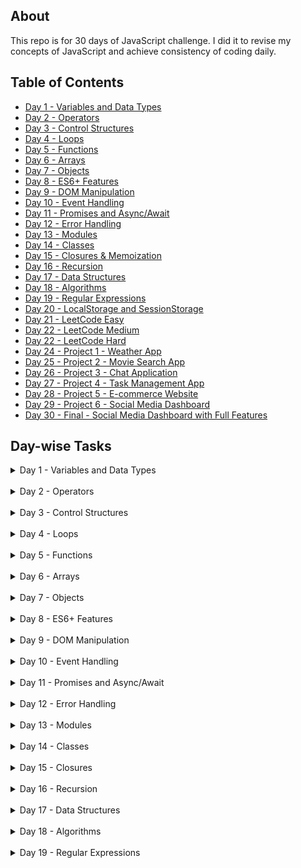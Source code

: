## About

This repo is for 30 days of JavaScript challenge. I did it to revise my concepts of JavaScript and achieve consistency of coding daily.

## Table of Contents

- [Day 1 - Variables and Data Types](#Day1)
- [Day 2 - Operators](#Day2)
- [Day 3 - Control Structures](#Day3)
- [Day 4 - Loops](#Day4)
- [Day 5 - Functions](#Day5)
- [Day 6 - Arrays](#Day6)
- [Day 7 - Objects](#Day7)
- [Day 8 - ES6+ Features](#Day8)
- [Day 9 - DOM Manipulation](#Day9)
- [Day 10 - Event Handling](#Day10)
- [Day 11 - Promises and Async/Await](#Day11)
- [Day 12 - Error Handling](#Day12)
- [Day 13 - Modules](#Day13)
- [Day 14 - Classes](#Day14)
- [Day 15 - Closures & Memoization](#Day15)
- [Day 16 - Recursion](#Day16)
- [Day 17 - Data Structures](#Day17)
- [Day 18 - Algorithms](#Day18)
- [Day 19 - Regular Expressions](#Day19)
- [Day 20 - LocalStorage and SessionStorage](#Day20)
- [Day 21 - LeetCode Easy](#Day21)
- [Day 22 - LeetCode Medium](#Day22)
- [Day 22 - LeetCode Hard](#Day23)
- [Day 24 - Project 1 - Weather App](#Day24)
- [Day 25 - Project 2 - Movie Search App](#Day25)
- [Day 26 - Project 3 - Chat Application](#Day26)
- [Day 27 - Project 4 - Task Management App](#Day27)
- [Day 28 - Project 5 - E-commerce Website](#Day28)
- [Day 29 - Project 6 - Social Media Dashboard](#Day29)
- [Day 30 - Final - Social Media Dashboard with Full Features](#Day30)

## Day-wise Tasks

<!-- DAY 1 -->
<details id="Day1">
  <summary>Day 1 - Variables and Data Types</summary>
  <div class="redactor-styles" id="learnyst-content">
   <h3 id="day-1-variables-and-data-types">Day 1: Variables and Data Types</h3> 
   <h4 id="tasks-activities-">Tasks/Activities:</h4> 
   <p><strong>Activity 1: Variable Declaration</strong></p> 
   <ul> 
    <li><strong>Task 1:</strong> Declare a variable using <code>var</code>, assign it a number, and log the value to the console.</li> 
    <li><strong>Task 2:</strong> Declare a variable using <code>let</code>, assign it a string, and log the value to the console.</li> 
   </ul> 
   <p><strong>Activity 2: Constant Declaration</strong></p> 
   <ul> 
    <li><strong>Task 3:</strong> Declare a variable using <code>const</code>, assign it a boolean value, and log the value to the console.</li> 
   </ul> 
   <p><strong>Activity 3: Data Types</strong></p> 
   <ul> 
    <li><strong>Task 4:</strong> Create variables of different data types (number, string, boolean, object, array) and log each variable's type using the <code>typeof</code> operator.</li> 
   </ul> 
   <p><strong>Activity 4: Reassigning Variables</strong></p> 
   <ul> 
    <li><strong>Task 5:</strong> Declare a variable using <code>let</code>, assign it an initial value, reassign a new value, and log both values to the console.</li> 
   </ul> 
   <p><strong>Activity 5: Understanding <code>const</code></strong></p> 
   <ul> 
    <li><strong>Task 6:</strong> Try reassigning a variable declared with <code>const</code> and observe the error.</li> 
   </ul> 
   <h4 id="feature-request-">Feature Request:</h4> 
   <ol> 
    <li><strong>Variable Types Console Log</strong>: Write a script that declares variables of different data types and logs both the value and type of each variable to the console.</li> 
    <li><strong>Reassignment Demo</strong>: Create a script that demonstrates the difference in behavior between <code>let</code> and <code>const</code> when it comes to reassignment.</li> 
   </ol> 
   <h4 id="achievement-">Achievement:</h4> 
   <p>By the end of these activities, you will:</p> 
   <ul> 
    <li>Know how to declare variables using <code>var</code>, <code>let</code>, and <code>const</code>.</li> 
    <li>Understand the different data types in JavaScript.</li> 
    <li>Be able to use the <code>typeof</code> operator to identify the data type of a variable.</li> 
    <li>Understand the concept of variable reassignment and the immutability of <code>const</code> variables.</li> 
   </ul>
  </div>
</details>

<br>

<!-- DAY 2 -->
<details id="Day2">
<summary> Day 2 - Operators</summary>
<div class="redactor-styles" id="learnyst-content">
   <h3 id="day-2-operators">Day 2: Operators</h3> 
   <h4 id="tasks-activities-">Tasks/Activities:</h4> 
   <p><strong>Activity 1: Arithmetic Operations</strong></p> 
   <ul> 
    <li><strong>Task 1:</strong> Write a program to add two numbers and log the result to the console.</li> 
    <li><strong>Task 2:</strong> Write a program to subtract two numbers and log the result to the console.</li> 
    <li><strong>Task 3:</strong> Write a program to multiply two numbers and log the result to the console.</li> 
    <li><strong>Task 4:</strong> Write a program to divide two numbers and log the result to the console.</li> 
    <li><strong>Task 5:</strong> Write a program to find the remainder when one number is divided by another and log the result to the console.</li> 
   </ul> 
   <p><strong>Activity 2: Assignment Operators</strong></p> 
   <ul> 
    <li><strong>Task 6:</strong> Use the <code>+=</code> operator to add a number to a variable and log the result to the console.</li> 
    <li><strong>Task 7:</strong> Use the <code>-=</code> operator to subtract a number from a variable and log the result to the console.</li> 
   </ul> 
   <p><strong>Activity 3: Comparison Operators</strong></p> 
   <ul> 
    <li><strong>Task 8:</strong> Write a program to compare two numbers using <code>&gt;</code> and <code>&lt;</code> and log the result to the console.</li> 
    <li><strong>Task 9:</strong> Write a program to compare two numbers using <code>&gt;=</code> and <code>&lt;=</code> and log the result to the console.</li> 
    <li><strong>Task 10:</strong> Write a program to compare two numbers using <code>==</code> and <code>===</code> and log the result to the console.</li> 
   </ul> 
   <p><strong>Activity 4: Logical Operators</strong></p> 
   <ul> 
    <li><strong>Task 11:</strong> Write a program that uses the <code>&amp;&amp;</code> operator to combine two conditions and log the result to the console.</li> 
    <li><strong>Task 12:</strong> Write a program that uses the <code>||</code> operator to combine two conditions and log the result to the console.</li> 
    <li><strong>Task 13:</strong> Write a program that uses the <code>!</code> operator to negate a condition and log the result to the console.</li> 
   </ul> 
   <p><strong>Activity 5: Ternary Operator</strong></p> 
   <ul> 
    <li><strong>Task 14:</strong> Write a program that uses the ternary operator to check if a number is positive or negative and log the result to the console.</li> 
   </ul> 
   <h4 id="feature-request-">Feature Request:</h4> 
   <ol> 
    <li><strong>Arithmetic Operations Script</strong>: Write a script that performs basic arithmetic operations (addition, subtraction, multiplication, division, remainder) on two numbers and logs the results.</li> 
    <li><strong>Comparison and Logical Operators Script</strong>: Create a script that compares two numbers using different comparison operators and combines conditions using logical operators, logging the results.</li> 
    <li><strong>Ternary Operator Script</strong>: Write a script that uses the ternary operator to determine if a number is positive or negative and logs the result.</li> 
   </ol> 
   <h4 id="achievement-">Achievement:</h4> 
   <p>By the end of these activities, students will:</p> 
   <ul> 
    <li>Understand and use arithmetic operators to perform basic calculations.</li> 
    <li>Use assignment operators to modify variable values.</li> 
    <li>Compare values using comparison operators.</li> 
    <li>Combine conditions using logical operators.</li> 
    <li>Use the ternary operator for concise conditional expressions.</li> 
   </ul>
  </div>
  </details>

<br>

<!-- DAY 3 -->
<details id="Day3">
<summary> Day 3 - Control Structures</summary>
<div class="redactor-styles" id="learnyst-content">
   <h3 id="day-3-control-structures">Day 3: Control Structures</h3> 
   <h4 id="tasks-activities-">Tasks/Activities:</h4> 
   <p><strong>Activity 1: If-Else Statements</strong></p> 
   <ul> 
    <li><strong>Task 1:</strong> Write a program to check if a number is positive, negative, or zero, and log the result to the console.</li> 
    <li><strong>Task 2:</strong> Write a program to check if a person is eligible to vote (age &gt;= 18) and log the result to the console.</li> 
   </ul> 
   <p><strong>Activity 2: Nested If-Else Statements</strong></p> 
   <ul> 
    <li><strong>Task 3:</strong> Write a program to find the largest of three numbers using nested if-else statements.</li> 
   </ul> 
   <p><strong>Activity 3: Switch Case</strong></p> 
   <ul> 
    <li><strong>Task 4:</strong> Write a program that uses a switch case to determine the day of the week based on a number (1-7) and log the day name to the console.</li> 
    <li><strong>Task 5:</strong> Write a program that uses a switch case to assign a grade ('A', 'B', 'C', 'D', 'F') based on a score and log the grade to the console.</li> 
   </ul> 
   <p><strong>Activity 4: Conditional (Ternary) Operator</strong></p> 
   <ul> 
    <li><strong>Task 6:</strong> Write a program that uses the ternary operator to check if a number is even or odd and log the result to the console.</li> 
   </ul> 
   <p><strong>Activity 5: Combining Conditions</strong></p> 
   <ul> 
    <li><strong>Task 7:</strong> Write a program to check if a year is a leap year using multiple conditions (divisible by 4, but not 100 unless also divisible by 400) and log the result to the console.</li> 
   </ul> 
   <h4 id="feature-request-">Feature Request:</h4> 
   <ol> 
    <li><strong>Number Check Script</strong>: Write a script that checks if a number is positive, negative, or zero using if-else statements and logs the result.</li> 
    <li><strong>Voting Eligibility Script</strong>: Create a script to check if a person is eligible to vote based on their age and log the result.</li> 
    <li><strong>Day of the Week Script</strong>: Write a script that uses a switch case to determine the day of the week based on a number (1-7) and logs the day name.</li> 
    <li><strong>Grade Assignment Script</strong>: Create a script that uses a switch case to assign a grade based on a score and logs the grade.</li> 
    <li><strong>Leap Year Check Script</strong>: Write a script that checks if a year is a leap year using multiple conditions and logs the result.</li> 
   </ol> 
   <h4 id="achievement-">Achievement:</h4> 
   <p>By the end of these activities, students will:</p> 
   <ul> 
    <li>Implement and understand basic if-else control flow.</li> 
    <li>Use nested if-else statements to handle multiple conditions.</li> 
    <li>Utilize switch cases for control flow based on specific values.</li> 
    <li>Apply the ternary operator for concise condition checking.</li> 
    <li>Combine multiple conditions to solve more complex problems.</li> 
   </ul>
   <p></p>
  </div>
  </details>

<br>

  <!-- day 4 -->
<details id="Day4">
<summary> Day 4 - Loops</summary>

<div>
   <h3 id="day-4-loops">Day 4: Loops</h3> 
   <h4 id="tasks-activities-">Tasks/Activities:</h4> 
   <p><strong>Activity 1: For Loop</strong></p> 
   <ul> 
    <li><strong>Task 1:</strong> Write a program to print numbers from 1 to 10 using a for loop.</li> 
    <li><strong>Task 2:</strong> Write a program to print the multiplication table of 5 using a for loop.</li> 
   </ul> 
   <p><strong>Activity 2: While Loop</strong></p> 
   <ul> 
    <li><strong>Task 3:</strong> Write a program to calculate the sum of numbers from 1 to 10 using a while loop.</li> 
    <li><strong>Task 4:</strong> Write a program to print numbers from 10 to 1 using a while loop.</li> 
   </ul> 
   <p><strong>Activity 3: Do...While Loop</strong></p> 
   <ul> 
    <li><strong>Task 5:</strong> Write a program to print numbers from 1 to 5 using a do...while loop.</li> 
    <li><strong>Task 6:</strong> Write a program to calculate the factorial of a number using a do...while loop.</li> 
   </ul> 
   <p><strong>Activity 4: Nested Loops</strong></p> 
   <ul> 
    <li><strong>Task 7:</strong> Write a program to print a pattern using nested for loops:<code> </code></li> 
   </ul>
   <p>(ignore color)</p>
   <figure>
    <img src="./rsrc/Screenshot_2024-07-10_at_3.20.39 PM.png" id="826" data-image="826">
   </figure> 
   <p><strong>Activity 5: Loop Control Statements</strong></p> 
   <ul> 
    <li><strong>Task 8:</strong> Write a program to print numbers from 1 to 10, but skip the number 5 using the <code>continue</code> statement.</li> 
    <li><strong>Task 9:</strong> Write a program to print numbers from 1 to 10, but stop the loop when the number is 7 using the <code>break</code> statement.</li> 
   </ul> 
   <h4 id="feature-request-">Feature Request:</h4> 
   <ol> 
    <li><strong>Number Printing Script</strong>: Write a script that prints numbers from 1 to 10 using a for loop and a while loop.</li> 
    <li><strong>Multiplication Table Script</strong>: Create a script that prints the multiplication table of 5 using a for loop.</li> 
    <li><strong>Pattern Printing Script</strong>: Write a script that prints a pattern of stars using nested loops.</li> 
    <li><strong>Sum Calculation Script</strong>: Write a script that calculates the sum of numbers from 1 to 10 using a while loop.</li> 
    <li><strong>Factorial Calculation Script</strong>: Create a script that calculates the factorial of a number using a do...while loop.</li> 
   </ol> 
   <h4 id="achievement-">Achievement:</h4> 
   <p>By the end of these activities, students will:</p> 
   <ul> 
    <li>Understand and use for loops to iterate over a sequence of numbers.</li> 
    <li>Utilize while loops for iteration based on a condition.</li> 
    <li>Apply do...while loops to ensure the loop body is executed at least once.</li> 
    <li>Implement nested loops to solve more complex problems.</li> 
    <li>Use loop control statements (<code>break</code> and <code>continue</code>) to control the flow of loops.</li> 
   </ul>
  </div>
  </details>

<br>

<!-- day 5 -->
<details id="Day5">
  <summary>Day 5 - Functions</summary>
  <div>
   <h3 id="day-5-functions">Day 5: Functions</h3> 
   <h4 id="tasks-activities-">Tasks/Activities:</h4> 
   <p><strong>Activity 1: Function Declaration</strong></p> 
   <ul> 
    <li><strong>Task 1:</strong> Write a function to check if a number is even or odd and log the result to the console.</li> 
    <li><strong>Task 2:</strong> Write a function to calculate the square of a number and return the result.</li> 
   </ul> 
   <p><strong>Activity 2: Function Expression</strong></p> 
   <ul> 
    <li><strong>Task 3:</strong> Write a function expression to find the maximum of two numbers and log the result to the console.</li> 
    <li><strong>Task 4:</strong> Write a function expression to concatenate two strings and return the result.</li> 
   </ul> 
   <p><strong>Activity 3: Arrow Functions</strong></p> 
   <ul> 
    <li><strong>Task 5:</strong> Write an arrow function to calculate the sum of two numbers and return the result.</li> 
    <li><strong>Task 6:</strong> Write an arrow function to check if a string contains a specific character and return a boolean value.</li> 
   </ul> 
   <p><strong>Activity 4: Function Parameters and Default Values</strong></p> 
   <ul> 
    <li><strong>Task 7:</strong> Write a function that takes two parameters and returns their product. Provide a default value for the second parameter.</li> 
    <li><strong>Task 8:</strong> Write a function that takes a person's name and age and returns a greeting message. Provide a default value for the age.</li> 
   </ul> 
   <p><strong>Activity 5: Higher-Order Functions</strong></p> 
   <ul> 
    <li><strong>Task 9:</strong> Write a higher-order function that takes a function and a number, and calls the function that many times.</li> 
    <li><strong>Task 10:</strong> Write a higher-order function that takes two functions and a value, applies the first function to the value, and then applies the second function to the result.</li> 
   </ul> 
   <h4 id="feature-request-">Feature Request:</h4> 
   <ol> 
    <li><strong>Even or Odd Function Script</strong>: Write a script that includes a function to check if a number is even or odd and logs the result.</li> 
    <li><strong>Square Calculation Function Script</strong>: Create a script that includes a function to calculate the square of a number and returns the result.</li> 
    <li><strong>Concatenation Function Script</strong>: Write a script that includes a function expression to concatenate two strings and returns the result.</li> 
    <li><strong>Sum Calculation Arrow Function Script</strong>: Create a script that includes an arrow function to calculate the sum of two numbers and returns the result.</li> 
    <li><strong>Higher-Order Function Script</strong>: Write a script that includes a higher-order function to apply a given function multiple times.</li> 
   </ol> 
   <h4 id="achievement-">Achievement:</h4> 
   <p>By the end of these activities, students will:</p> 
   <ul> 
    <li>Understand and define functions using function declarations, expressions, and arrow functions.</li> 
    <li>Use function parameters and default values effectively.</li> 
    <li>Create and utilize higher-order functions.</li> 
    <li>Apply functions to solve common problems and perform calculations.</li> 
    <li>Enhance code reusability and organization using functions.</li> 
   </ul>
  </div>
</details>

<br>

<details id="Day6">
<summary>Day 6 - Arrays</summary>
<div>
   <h3 id="day-6-arrays">Day 6: Arrays</h3> 
   <h4 id="tasks-activities-">Tasks/Activities:</h4> 
   <p><strong>Activity 1: Array Creation and Access</strong></p> 
   <ul> 
    <li><strong>Task 1:</strong> Create an array of numbers from 1 to 5 and log the array to the console.</li> 
    <li><strong>Task 2:</strong> Access the first and last elements of the array and log them to the console.</li> 
   </ul> 
   <p><strong>Activity 2: Array Methods (Basic)</strong></p> 
   <ul> 
    <li><strong>Task 3:</strong> Use the <code>push</code> method to add a new number to the end of the array and log the updated array.</li> 
    <li><strong>Task 4:</strong> Use the <code>pop</code> method to remove the last element from the array and log the updated array.</li> 
    <li><strong>Task 5:</strong> Use the <code>shift</code> method to remove the first element from the array and log the updated array.</li> 
    <li><strong>Task 6:</strong> Use the <code>unshift</code> method to add a new number to the beginning of the array and log the updated array.</li> 
   </ul> 
   <p><strong>Activity 3: Array Methods (Intermediate)</strong></p> 
   <ul> 
    <li><strong>Task 7:</strong> Use the <code>map</code> method to create a new array where each number is doubled and log the new array.</li> 
    <li><strong>Task 8:</strong> Use the <code>filter</code> method to create a new array with only even numbers and log the new array.</li> 
    <li><strong>Task 9:</strong> Use the <code>reduce</code> method to calculate the sum of all numbers in the array and log the result.</li> 
   </ul> 
   <p><strong>Activity 4: Array Iteration</strong></p> 
   <ul> 
    <li><strong>Task 10:</strong> Use a <code>for</code> loop to iterate over the array and log each element to the console.</li> 
    <li><strong>Task 11:</strong> Use the <code>forEach</code> method to iterate over the array and log each element to the console.</li> 
   </ul> 
   <p><strong>Activity 5: Multi-dimensional Arrays</strong></p> 
   <ul> 
    <li><strong>Task 12:</strong> Create a two-dimensional array (matrix) and log the entire array to the console.</li> 
    <li><strong>Task 13:</strong> Access and log a specific element from the two-dimensional array.</li> 
   </ul> 
   <h4 id="feature-request-">Feature Request:</h4> 
   <ol> 
    <li><strong>Array Manipulation Script</strong>: Write a script that demonstrates the creation of an array, adding and removing elements using <code>push</code>, <code>pop</code>, <code>shift</code>, and <code>unshift</code> methods.</li> 
    <li><strong>Array Transformation Script</strong>: Create a script that uses <code>map</code>, <code>filter</code>, and <code>reduce</code> methods to transform and aggregate array data.</li> 
    <li><strong>Array Iteration Script</strong>: Write a script that iterates over an array using both <code>for</code> loop and <code>forEach</code> method and logs each element.</li> 
    <li><strong>Two-dimensional Array Script</strong>: Create a script that demonstrates the creation and manipulation of a two-dimensional array.</li> 
   </ol> 
   <h4 id="achievement-">Achievement:</h4> 
   <p>By the end of these activities, students will:</p> 
   <ul> 
    <li>Create and manipulate arrays using various methods.</li> 
    <li>Transform and aggregate array data using <code>map</code>, <code>filter</code>, and <code>reduce</code>.</li> 
    <li>Iterate over arrays using loops and iteration methods.</li> 
    <li>Understand and work with multi-dimensional arrays.</li> 
   </ul>
  </div>
  </details>

<br>
  <!-- day 7 -->
  <details id="Day7">
    <summary>Day 7 - Objects</summary>
    <div>
   <h3 id="day-7-objects">Day 7: Objects</h3> 
   <h4 id="tasks-activities-">Tasks/Activities:</h4> 
   <p><strong>Activity 1: Object Creation and Access</strong></p> 
   <ul> 
    <li><strong>Task 1:</strong> Create an object representing a book with properties like title, author, and year, and log the object to the console.</li> 
    <li><strong>Task 2:</strong> Access and log the title and author properties of the book object.</li> 
   </ul> 
   <p><strong>Activity 2: Object Methods</strong></p> 
   <ul> 
    <li><strong>Task 3:</strong> Add a method to the book object that returns a string with the book's title and author, and log the result of calling this method.</li> 
    <li><strong>Task 4:</strong> Add a method to the book object that takes a parameter (year) and updates the book's year property, then log the updated object.</li> 
   </ul> 
   <p><strong>Activity 3: Nested Objects</strong></p> 
   <ul> 
    <li><strong>Task 5:</strong> Create a nested object representing a library with properties like name and books (an array of book objects), and log the library object to the console.</li> 
    <li><strong>Task 6:</strong> Access and log the name of the library and the titles of all the books in the library.</li> 
   </ul> 
   <p><strong>Activity 4: The <code>this</code> Keyword</strong></p> 
   <ul> 
    <li><strong>Task 7:</strong> Add a method to the book object that uses the <code>this</code> keyword to return a string with the book's title and year, and log the result of calling this method.</li> 
   </ul> 
   <p><strong>Activity 5: Object Iteration</strong></p> 
   <ul> 
    <li><strong>Task 8:</strong> Use a <code>for...in</code> loop to iterate over the properties of the book object and log each property and its value.</li> 
    <li><strong>Task 9:</strong> Use <code>Object.keys</code> and <code>Object.values</code> methods to log all the keys and values of the book object.</li> 
   </ul> 
   <h4 id="feature-request-">Feature Request:</h4> 
   <ol> 
    <li><strong>Book Object Script</strong>: Write a script that creates a book object, adds methods to it, and logs its properties and method results.</li> 
    <li><strong>Library Object Script</strong>: Create a script that defines a library object containing an array of book objects and logs the library's details.</li> 
    <li><strong>Object Iteration Script</strong>: Write a script that demonstrates iterating over an object's properties using <code>for...in</code> loop and <code>Object.keys</code>/<code>Object.values</code>.</li> 
   </ol> 
   <h4 id="achievement-">Achievement:</h4> 
   <p>By the end of these activities, students will:</p> 
   <ul> 
    <li>Create and manipulate objects with properties and methods.</li> 
    <li>Understand and use the <code>this</code> keyword in object methods.</li> 
    <li>Work with nested objects and arrays of objects.</li> 
    <li>Iterate over an object's properties using loops and built-in methods.</li> 
   </ul>
  </div>
  </details>

  <br>
<!-- Day 8 -->
  <details id="Day8">
  <summary> Day 8 - ES6+ Features</summary>
  <div>
   <h3 id="day-8-es6-features">Day 8: ES6+ Features</h3> 
   <h4 id="tasks-activities-">Tasks/Activities:</h4> 
   <p><strong>Activity 1: Template Literals</strong></p> 
   <ul> 
    <li><strong>Task 1:</strong> Use template literals to create a string that includes variables for a person's name and age, and log the string to the console.</li> 
    <li><strong>Task 2:</strong> Create a multi-line string using template literals and log it to the console.</li> 
   </ul> 
   <p><strong>Activity 2: Destructuring</strong></p> 
   <ul> 
    <li><strong>Task 3:</strong> Use array destructuring to extract the first and second elements from an array of numbers and log them to the console.</li> 
    <li><strong>Task 4:</strong> Use object destructuring to extract the title and author from a book object and log them to the console.</li> 
   </ul> 
   <p><strong>Activity 3: Spread and Rest Operators</strong></p> 
   <ul> 
    <li><strong>Task 5:</strong> Use the spread operator to create a new array that includes all elements of an existing array plus additional elements, and log the new array to the console.</li> 
    <li><strong>Task 6:</strong> Use the rest operator in a function to accept an arbitrary number of arguments, sum them, and return the result.</li> 
   </ul> 
   <p><strong>Activity 4: Default Parameters</strong></p> 
   <ul> 
    <li><strong>Task 7:</strong> Write a function that takes two parameters and returns their product, with the second parameter having a default value of 1. Log the result of calling this function with and without the second parameter.</li> 
   </ul> 
   <p><strong>Activity 5: Enhanced Object Literals</strong></p> 
   <ul> 
    <li><strong>Task 8:</strong> Use enhanced object literals to create an object with methods and properties, and log the object to the console.</li> 
    <li><strong>Task 9:</strong> Create an object with computed property names based on variables and log the object to the console.</li> 
   </ul> 
   <h4 id="feature-request-">Feature Request:</h4> 
   <ol> 
    <li><strong>Template Literals Script</strong>: Write a script that demonstrates the use of template literals to create and log strings with embedded variables and multi-line strings.</li> 
    <li><strong>Destructuring Script</strong>: Create a script that uses array and object destructuring to extract values and log them.</li> 
    <li><strong>Spread and Rest Operators Script</strong>: Write a script that demonstrates the use of the spread operator to combine arrays and the rest operator to handle multiple function arguments.</li> 
    <li><strong>Default Parameters Script</strong>: Create a script that defines a function with default parameters and logs the results of calling it with different arguments.</li> 
    <li><strong>Enhanced Object Literals Script</strong>: Write a script that uses enhanced object literals to create and log an object with methods and computed property names.</li> 
   </ol> 
   <h4 id="achievement-">Achievement:</h4> 
   <p>By the end of these activities, students will:</p> 
   <ul> 
    <li>Understand and use template literals for string interpolation and multi-line strings.</li> 
    <li>Apply destructuring to extract values from arrays and objects.</li> 
    <li>Utilize spread and rest operators for array manipulation and function arguments.</li> 
    <li>Define functions with default parameters.</li> 
    <li>Create objects using enhanced object literals, including methods and computed property names.</li> 
   </ul>
  </div>
  </details>

<!-- day 9 -->
<br>
<details id="Day9">
<summary>Day 9 - DOM Manipulation</summary>
<div>
   <h3>Day 9: DOM Manipulation</h3> 
   <h4>Tasks/Activities:</h4> 
   <p><strong>Activity 1: Selecting and Manipulating Elements</strong></p> 
   <ul> 
    <li><strong>Task 1:</strong> Select an HTML element by its ID and change its text content.</li> 
    <li><strong>Task 2:</strong> Select an HTML element by its class and change its background color.</li> 
   </ul> 
   <p><strong>Activity 2: Creating and Appending Elements</strong></p> 
   <ul> 
    <li><strong>Task 3:</strong> Create a new <code>div</code> element with some text content and append it to the body.</li> 
    <li><strong>Task 4:</strong> Create a new <code>li</code> element and add it to an existing <code>ul</code> list.</li> 
   </ul> 
   <p><strong>Activity 3: Removing Elements</strong></p> 
   <ul> 
    <li><strong>Task 5:</strong> Select an HTML element and remove it from the DOM.</li> 
    <li><strong>Task 6:</strong> Remove the last child of a specific HTML element.</li> 
   </ul> 
   <p><strong>Activity 4: Modifying Attributes and Classes</strong></p> 
   <ul> 
    <li><strong>Task 7:</strong> Select an HTML element and change one of its attributes (e.g., <code>src</code> of an <code>img</code> tag).</li> 
    <li><strong>Task 8:</strong> Add and remove a CSS class to/from an HTML element.</li> 
   </ul> 
   <p><strong>Activity 5: Event Handling</strong></p> 
   <ul> 
    <li><strong>Task 9:</strong> Add a click event listener to a button that changes the text content of a paragraph.</li> 
    <li><strong>Task 10:</strong> Add a mouseover event listener to an element that changes its border color.</li> 
   </ul> 
   <h4 id="feature-request-">Feature Request:</h4> 
   <ol> 
    <li><strong>Text Content Manipulation Script</strong>: Write a script that selects an HTML element by its ID and changes its text content.</li> 
    <li><strong>Element Creation Script</strong>: Create a script that demonstrates creating a new <code>div</code> element and appending it to the body.</li> 
    <li><strong>Element Removal Script</strong>: Write a script that selects an HTML element and removes it from the DOM.</li> 
    <li><strong>Attribute Modification Script</strong>: Create a script that changes the attributes of an HTML element.</li> 
    <li><strong>Event Handling Script</strong>: Write a script that adds event listeners to HTML elements to change their content or style based on user interactions.</li> 
   </ol> 
   <h4 id="achievement-">Achievement:</h4> 
   <p>By the end of these activities, students will:</p> 
   <ul> 
    <li>Select and manipulate DOM elements using JavaScript.</li> 
    <li>Create and append new elements to the DOM.</li> 
    <li>Remove elements from the DOM.</li> 
    <li>Modify attributes and classes of HTML elements.</li> 
    <li>Add and handle events to make web pages interactive.</li> 
   </ul>
  </div>
</details>

<br>

<!-- Day 10 -->
<details id="Day10">
<summary>Day 10 - Event Handling</summary>
<div>
   <h3 id="day-10-event-handling">Day 10: Event Handling</h3> 
   <h4 id="tasks-activities-">Tasks/Activities:</h4> 
   <p><strong>Activity 1: Basic Event Handling</strong></p> 
   <ul> 
    <li><strong>Task 1:</strong> Add a click event listener to a button that changes the text content of a paragraph.</li> 
    <li><strong>Task 2:</strong> Add a double-click event listener to an image that toggles its visibility.</li> 
   </ul> 
   <p><strong>Activity 2: Mouse Events</strong></p> 
   <ul> 
    <li><strong>Task 3:</strong> Add a mouseover event listener to an element that changes its background color.</li> 
    <li><strong>Task 4:</strong> Add a mouseout event listener to an element that resets its background color.</li> 
   </ul> 
   <p><strong>Activity 3: Keyboard Events</strong></p> 
   <ul> 
    <li><strong>Task 5:</strong> Add a keydown event listener to an input field that logs the key pressed to the console.</li> 
    <li><strong>Task 6:</strong> Add a keyup event listener to an input field that displays the current value in a paragraph.</li> 
   </ul> 
   <p><strong>Activity 4: Form Events</strong></p> 
   <ul> 
    <li><strong>Task 7:</strong> Add a submit event listener to a form that prevents the default submission and logs the form data to the console.</li> 
    <li><strong>Task 8:</strong> Add a change event listener to a select dropdown that displays the selected value in a paragraph.</li> 
   </ul> 
   <p><strong>Activity 5: Event Delegation</strong></p> 
   <ul> 
    <li><strong>Task 9:</strong> Add a click event listener to a list that logs the text content of the clicked list item using event delegation.</li> 
    <li><strong>Task 10:</strong> Add an event listener to a parent element that listens for events from dynamically added child elements.</li> 
   </ul> 
   <h4 id="feature-request-">Feature Request:</h4> 
   <ol> 
    <li><strong>Click Event Script</strong>: Write a script that adds a click event listener to a button to change the text content of a paragraph.</li> 
    <li><strong>Mouse Events Script</strong>: Create a script that handles mouseover and mouseout events to change the background color of an element.</li> 
    <li><strong>Keyboard Events Script</strong>: Write a script that logs key presses and displays input field values using keydown and keyup event listeners.</li> 
    <li><strong>Form Events Script</strong>: Create a script that handles form submission and change events on a select dropdown.</li> 
    <li><strong>Event Delegation Script</strong>: Write a script that demonstrates event delegation by handling events on dynamically added child elements.</li> 
   </ol> 
   <h4 id="achievement-">Achievement:</h4> 
   <p>By the end of these activities, students will:</p> 
   <ul> 
    <li>Add and handle basic events like click, double-click, mouseover, mouseout, keydown, and keyup.</li> 
    <li>Understand and handle form events.</li> 
    <li>Implement event delegation to manage events on dynamically added elements.</li> 
    <li>Make web pages interactive by responding to various user actions.</li> 
   </ul>
  </div>
</details>

<br>

<!-- day 11 -->
<details id="Day11">
<summary>Day 11 - Promises and Async/Await</summary>
<div>
   <h3 id="day-11-promises-and-async-await">Day 11: Promises and Async/Await</h3> 
   <h4 id="tasks-activities-">Tasks/Activities:</h4> 
   <p><strong>Activity 1: Understanding Promises</strong></p> 
   <ul> 
    <li><strong>Task 1:</strong> Create a promise that resolves with a message after a 2-second timeout and log the message to the console.</li> 
    <li><strong>Task 2:</strong> Create a promise that rejects with an error message after a 2-second timeout and handle the error using <code>.catch()</code>.</li> 
   </ul> 
   <p><strong>Activity 2: Chaining Promises</strong></p> 
   <ul> 
    <li><strong>Task 3:</strong> Create a sequence of promises that simulate fetching data from a server. Chain the promises to log messages in a specific order.</li> 
   </ul> 
   <p><strong>Activity 3: Using Async/Await</strong></p> 
   <ul> 
    <li><strong>Task 4:</strong> Write an async function that waits for a promise to resolve and then logs the resolved value.</li> 
    <li><strong>Task 5:</strong> Write an async function that handles a rejected promise using try-catch and logs the error message.</li> 
   </ul> 
   <p><strong>Activity 4: Fetching Data from an API</strong></p> 
   <ul> 
    <li><strong>Task 6:</strong> Use the <code>fetch</code> API to get data from a public API and log the response data to the console using promises.</li> 
    <li><strong>Task 7:</strong> Use the <code>fetch</code> API to get data from a public API and log the response data to the console using async/await.</li> 
   </ul> 
   <p><strong>Activity 5: Concurrent Promises</strong></p> 
   <ul> 
    <li><strong>Task 8:</strong> Use <code>Promise.all</code> to wait for multiple promises to resolve and then log all their values.</li> 
    <li><strong>Task 9:</strong> Use <code>Promise.race</code> to log the value of the first promise that resolves among multiple promises.</li> 
   </ul> 
   <h4 id="feature-request-">Feature Request:</h4> 
   <ol> 
    <li><strong>Promise Creation Script</strong>: Write a script that demonstrates creating and handling promises, including both resolved and rejected states.</li> 
    <li><strong>Promise Chaining Script</strong>: Create a script that chains multiple promises and logs messages in a specific sequence.</li> 
    <li><strong>Async/Await Script</strong>: Write a script that uses async/await to handle promises and includes error handling with try-catch.</li> 
    <li><strong>API Fetch Script</strong>: Create a script that fetches data from a public API using both promises and async/await, and logs the response data.</li> 
    <li><strong>Concurrent Promises Script</strong>: Write a script that uses <code>Promise.all</code> and <code>Promise.race</code> to handle multiple promises concurrently and logs the results.</li> 
   </ol> 
   <h4 id="achievement-">Achievement:</h4> 
   <p>By the end of these activities, students will:</p> 
   <ul> 
    <li>Understand and create promises, including handling resolved and rejected states.</li> 
    <li>Chain multiple promises to perform sequential asynchronous operations.</li> 
    <li>Use async/await to handle asynchronous code more readably.</li> 
    <li>Fetch data from public APIs using both promises and async/await.</li> 
    <li>Manage multiple concurrent promises using <code>Promise.all</code> and <code>Promise.race</code>.</li> 
   </ul>
  </div>
  </details>

<br>
<!-- day 12 -->
<details id="Day12">
<summary>Day 12 - Error Handling</summary>
<div class="redactor-styles" id="learnyst-content">
   <h3 id="day-12-error-handling">Day 12: Error Handling</h3> 
   <h4 id="tasks-activities-">Tasks/Activities:</h4> 
   <p><strong>Activity 1: Basic Error Handling with Try-Catch</strong></p> 
   <ul> 
    <li><strong>Task 1:</strong> Write a function that intentionally throws an error and use a try-catch block to handle the error and log an appropriate message to the console.</li> 
    <li><strong>Task 2:</strong> Create a function that divides two numbers and throws an error if the denominator is zero. Use a try-catch block to handle this error.</li> 
   </ul> 
   <p><strong>Activity 2: Finally Block</strong></p> 
   <ul> 
    <li><strong>Task 3:</strong> Write a script that includes a try-catch block and a finally block. Log messages in the try, catch, and finally blocks to observe the execution flow.</li> 
   </ul> 
   <p><strong>Activity 3: Custom Error Objects</strong></p> 
   <ul> 
    <li><strong>Task 4:</strong> Create a custom error class that extends the built-in Error class. Throw an instance of this custom error in a function and handle it using a try-catch block.</li> 
    <li><strong>Task 5:</strong> Write a function that validates user input (e.g., checking if a string is not empty) and throws a custom error if the validation fails. Handle the custom error using a try-catch block.</li> 
   </ul> 
   <p><strong>Activity 4: Error Handling in Promises</strong></p> 
   <ul> 
    <li><strong>Task 6:</strong> Create a promise that randomly resolves or rejects. Use <code>.catch()</code> to handle the rejection and log an appropriate message to the console.</li> 
    <li><strong>Task 7:</strong> Use try-catch within an async function to handle errors from a promise that randomly resolves or rejects, and log the error message.</li> 
   </ul> 
   <p><strong>Activity 5: Graceful Error Handling in Fetch</strong></p> 
   <ul> 
    <li><strong>Task 8:</strong> Use the <code>fetch</code> API to request data from an invalid URL and handle the error using <code>.catch()</code>. Log an appropriate error message to the console.</li> 
    <li><strong>Task 9:</strong> Use the <code>fetch</code> API to request data from an invalid URL within an async function and handle the error using try-catch. Log an appropriate error message.</li> 
   </ul> 
   <h4 id="feature-request-">Feature Request:</h4> 
   <ol> 
    <li><strong>Basic Error Handling Script</strong>: Write a script that demonstrates basic error handling using try-catch and finally blocks.</li> 
    <li><strong>Custom Error Script</strong>: Create a script that defines and throws custom errors, handling them with try-catch blocks.</li> 
    <li><strong>Promise Error Handling Script</strong>: Write a script that handles errors in promises using <code>.catch()</code> and try-catch within async functions.</li> 
    <li><strong>Fetch Error Handling Script</strong>: Create a script that handles errors when using the <code>fetch</code> API to request data from invalid URLs.</li> 
   </ol> 
   <h4 id="achievement-">Achievement:</h4> 
   <p>By the end of these activities, students will:</p> 
   <ul> 
    <li>Understand and implement basic error handling using try-catch blocks.</li> 
    <li>Use finally blocks to execute code regardless of the try-catch outcome.</li> 
    <li>Create and use custom error classes.</li> 
    <li>Handle errors in promises using <code>.catch()</code> and within async functions using try-catch.</li> 
    <li>Implement graceful error handling when making network requests with the <code>fetch</code> API.</li> 
   </ul>
  </div>
</details>

<br>
<details id="Day13">
<summary>Day 13 - Modules</summary>
<div class="redactor-styles" id="learnyst-content">
   <h3 id="day-13-modules">Day 13: Modules</h3> 
   <h4 id="tasks-activities-">Tasks/Activities:</h4> 
   <p><strong>Activity 1: Creating and Exporting Modules</strong></p> 
   <ul> 
    <li><strong>Task 1:</strong> Create a module that exports a function to add two numbers. Import and use this module in another script.</li> 
    <li><strong>Task 2:</strong> Create a module that exports an object representing a person with properties and methods. Import and use this module in another script.</li> 
   </ul> 
   <p><strong>Activity 2: Named and Default Exports</strong></p> 
   <ul> 
    <li><strong>Task 3:</strong> Create a module that exports multiple functions using named exports. Import and use these functions in another script.</li> 
    <li><strong>Task 4:</strong> Create a module that exports a single function using default export. Import and use this function in another script.</li> 
   </ul> 
   <p><strong>Activity 3: Importing Entire Modules</strong></p> 
   <ul> 
    <li><strong>Task 5:</strong> Create a module that exports multiple constants and functions. Import the entire module as an object in another script and use its properties.</li> 
   </ul> 
   <p><strong>Activity 4: Using Third-Party Modules</strong></p> 
   <ul> 
    <li><strong>Task 6:</strong> Install a third-party module (e.g., <code>lodash</code>) using npm. Import and use a function from this module in a script.</li> 
    <li><strong>Task 7:</strong> Install a third-party module (e.g., <code>axios</code>) using npm. Import and use this module to make a network request in a script.</li> 
   </ul> 
   <p><strong>Activity 5: Module Bundling (Optional)</strong></p> 
   <ul> 
    <li><strong>Task 8:</strong> Use a module bundler like Webpack or Parcel to bundle multiple JavaScript files into a single file. Write a script to demonstrate the bundling process.</li> 
   </ul> 
   <h4 id="feature-request-">Feature Request:</h4> 
   <ol> 
    <li><strong>Basic Module Script</strong>: Write a script that creates a module exporting a function and imports it in another script.</li> 
    <li><strong>Named and Default Exports Script</strong>: Create a script demonstrating both named and default exports and their usage.</li> 
    <li><strong>Third-Party Module Script</strong>: Write a script that installs, imports, and uses functions from third-party modules like <code>lodash</code> and <code>axios</code>.</li> 
    <li><strong>Module Bundling Script</strong>: Create a script demonstrating how to bundle JavaScript files using a module bundler (optional).</li> 
   </ol> 
   <h4 id="achievement-">Achievement:</h4> 
   <p>By the end of these activities, students will:</p> 
   <ul> 
    <li>Create and export functions, objects, and constants using modules.</li> 
    <li>Import modules using named and default imports.</li> 
    <li>Use third-party modules installed via npm.</li> 
    <li>Understand the basics of module bundling (optional).</li> 
   </ul>
  </div>
</details>

<br>

<!-- day 14 -->
<details id="Day14">
<summary>Day 14 - Classes</summary>
<div class="redactor-styles" id="learnyst-content">
   <h3 id="day-14-classes">Day 14: Classes</h3> 
   <h4 id="tasks-activities-">Tasks/Activities:</h4> 
   <p><strong>Activity 1: Class Definition</strong></p> 
   <ul> 
    <li><strong>Task 1:</strong> Define a class <code>Person</code> with properties <code>name</code> and <code>age</code>, and a method to return a greeting message. Create an instance of the class and log the greeting message.</li> 
    <li><strong>Task 2:</strong> Add a method to the <code>Person</code> class that updates the age property and logs the updated age.</li> 
   </ul> 
   <p><strong>Activity 2: Class Inheritance</strong></p> 
   <ul> 
    <li><strong>Task 3:</strong> Define a class <code>Student</code> that extends the <code>Person</code> class. Add a property <code>studentId</code> and a method to return the student ID. Create an instance of the <code>Student</code> class and log the student ID.</li> 
    <li><strong>Task 4:</strong> Override the greeting method in the <code>Student</code> class to include the student ID in the message. Log the overridden greeting message.</li> 
   </ul> 
   <p><strong>Activity 3: Static Methods and Properties</strong></p> 
   <ul> 
    <li><strong>Task 5:</strong> Add a static method to the <code>Person</code> class that returns a generic greeting message. Call this static method without creating an instance of the class and log the message.</li> 
    <li><strong>Task 6:</strong> Add a static property to the <code>Student</code> class to keep track of the number of students created. Increment this property in the constructor and log the total number of students.</li> 
   </ul> 
   <p><strong>Activity 4: Getters and Setters</strong></p> 
   <ul> 
    <li><strong>Task 7:</strong> Add a getter method to the <code>Person</code> class to return the full name (assume a <code>firstName</code> and <code>lastName</code> property). Create an instance and log the full name using the getter.</li> 
    <li><strong>Task 8:</strong> Add a setter method to the <code>Person</code> class to update the name properties (<code>firstName</code> and <code>lastName</code>). Update the name using the setter and log the updated full name.</li> 
   </ul> 
   <p><strong>Activity 5: Private Fields (Optional)</strong></p> 
   <ul> 
    <li><strong>Task 9:</strong> Define a class <code>Account</code> with private fields for <code>balance</code> and a method to deposit and withdraw money. Ensure that the balance can only be updated through these methods.</li> 
    <li><strong>Task 10:</strong> Create an instance of the <code>Account</code> class and test the deposit and withdraw methods, logging the balance after each operation.</li> 
   </ul> 
   <h4 id="feature-request-">Feature Request:</h4> 
   <ol> 
    <li><strong>Basic Class Script</strong>: Write a script that defines a <code>Person</code> class with properties and methods, creates instances, and logs messages.</li> 
    <li><strong>Class Inheritance Script</strong>: Create a script that defines a <code>Student</code> class extending <code>Person</code>, overrides methods, and logs the results.</li> 
    <li><strong>Static Methods and Properties Script</strong>: Write a script that demonstrates static methods and properties in classes.</li> 
    <li><strong>Getters and Setters Script</strong>: Create a script that uses getters and setters in a class.</li> 
    <li><strong>Private Fields Script</strong>: Write a script that defines a class with private fields and methods to manipulate these fields (optional).</li> 
   </ol> 
   <h4 id="achievement-">Achievement:</h4> 
   <p>By the end of these activities, students will:</p> 
   <ul> 
    <li>Define and use classes with properties and methods.</li> 
    <li>Implement inheritance to extend classes.</li> 
    <li>Utilize static methods and properties.</li> 
    <li>Apply getters and setters for encapsulation.</li> 
    <li>Understand and use private fields in classes (optional).</li> 
   </ul>
  </div>
  </details>

<br>
<!-- day 15 -->
<details id="Day15">
<summary>Day 15 - Closures</summary>
<div class="redactor-styles" id="learnyst-content">
   <h3 id="day-15-closures">Day 15: Closures</h3> 
   <h4 id="tasks-activities-">Tasks/Activities:</h4> 
   <p><strong>Activity 1: Understanding Closures</strong></p> 
   <ul> 
    <li><strong>Task 1:</strong> Write a function that returns another function, where the inner function accesses a variable from the outer function's scope. Call the inner function and log the result.</li> 
    <li><strong>Task 2:</strong> Create a closure that maintains a private counter. Implement functions to increment and get the current value of the counter.</li> 
   </ul> 
   <p><strong>Activity 2: Practical Closures</strong></p> 
   <ul> 
    <li><strong>Task 3:</strong> Write a function that generates unique IDs. Use a closure to keep track of the last generated ID and increment it with each call.</li> 
    <li><strong>Task 4:</strong> Create a closure that captures a user's name and returns a function that greets the user by name.</li> 
   </ul> 
   <p><strong>Activity 3: Closures in Loops</strong></p> 
   <ul> 
    <li><strong>Task 5:</strong> Write a loop that creates an array of functions. Each function should log its index when called. Use a closure to ensure each function logs the correct index.</li> 
   </ul> 
   <p><strong>Activity 4: Module Pattern</strong></p> 
   <ul> 
    <li><strong>Task 6:</strong> Use closures to create a simple module for managing a collection of items. Implement methods to add, remove, and list items.</li> 
   </ul> 
   <p><strong>Activity 5: Memoization</strong></p> 
   <ul> 
    <li><strong>Task 7:</strong> Write a function that memoizes the results of another function. Use a closure to store the results of previous computations.</li> 
    <li><strong>Task 8:</strong> Create a memoized version of a function that calculates the factorial of a number.</li> 
   </ul> 
   <h4 id="feature-request-">Feature Request:</h4> 
   <ol> 
    <li><strong>Basic Closure Script</strong>: Write a script that demonstrates a basic closure with a function returning another function that accesses the outer function's variable.</li> 
    <li><strong>Counter Closure Script</strong>: Create a script that uses a closure to maintain a private counter with increment and get functions.</li> 
    <li><strong>Unique ID Generator Script</strong>: Write a script that generates unique IDs using a closure to keep track of the last generated ID.</li> 
    <li><strong>Loop Closure Script</strong>: Create a script that demonstrates closures in loops to ensure functions log the correct index.</li> 
    <li><strong>Memoization Script</strong>: Write a script that memoizes the results of a function and demonstrates it with a factorial calculation.</li> 
   </ol> 
   <h4 id="achievement-">Achievement:</h4> 
   <p>By the end of these activities, students will:</p> 
   <ul> 
    <li>Understand and create closures in JavaScript.</li> 
    <li>Use closures to maintain private state and create encapsulated modules.</li> 
    <li>Apply closures in practical scenarios like generating unique IDs and memoization.</li> 
    <li>Use closures in loops to capture and use variables correctly.</li> 
   </ul>
  </div>
  </details>

<br>

<!-- day 16 -->
<details id="Day16">
<summary>Day 16 - Recursion</summary>
<div class="redactor-styles" id="learnyst-content">
   <h3 id="day-17-recursion">Day 16: Recursion</h3> 
   <h4 id="tasks-activities-">Tasks/Activities:</h4> 
   <p><strong>Activity 1: Basic Recursion</strong></p> 
   <ul> 
    <li><strong>Task 1:</strong> Write a recursive function to calculate the factorial of a number. Log the result for a few test cases.</li> 
    <li><strong>Task 2:</strong> Write a recursive function to calculate the nth Fibonacci number. Log the result for a few test cases.</li> 
   </ul> 
   <p><strong>Activity 2: Recursion with Arrays</strong></p> 
   <ul> 
    <li><strong>Task 3:</strong> Write a recursive function to find the sum of all elements in an array. Log the result for a few test cases.</li> 
    <li><strong>Task 4:</strong> Write a recursive function to find the maximum element in an array. Log the result for a few test cases.</li> 
   </ul> 
   <p><strong>Activity 3: String Manipulation with Recursion</strong></p> 
   <ul> 
    <li><strong>Task 5:</strong> Write a recursive function to reverse a string. Log the result for a few test cases.</li> 
    <li><strong>Task 6:</strong> Write a recursive function to check if a string is a palindrome. Log the result for a few test cases.</li> 
   </ul> 
   <p><strong>Activity 4: Recursive Search</strong></p> 
   <ul> 
    <li><strong>Task 7:</strong> Write a recursive function to perform a binary search on a sorted array. Log the index of the target element for a few test cases.</li> 
    <li><strong>Task 8:</strong> Write a recursive function to count the occurrences of a target element in an array. Log the result for a few test cases.</li> 
   </ul> 
   <p><strong>Activity 5: Tree Traversal (Optional)</strong></p> 
   <ul> 
    <li><strong>Task 9:</strong> Write a recursive function to perform an in-order traversal of a binary tree. Log the nodes as they are visited.</li> 
    <li><strong>Task 10:</strong> Write a recursive function to calculate the depth of a binary tree. Log the result for a few test cases.</li> 
   </ul> 
   <h4 id="feature-request-">Feature Request:</h4> 
   <ol> 
    <li><strong>Factorial and Fibonacci Script</strong>: Write a script that includes recursive functions to calculate the factorial and Fibonacci numbers.</li> 
    <li><strong>Array Recursion Script</strong>: Create a script that includes recursive functions to find the sum and maximum element of an array.</li> 
    <li><strong>String Recursion Script</strong>: Write a script that includes recursive functions to reverse a string and check if a string is a palindrome.</li> 
    <li><strong>Recursive Search Script</strong>: Create a script that includes recursive functions for binary search and counting occurrences in an array.</li> 
    <li><strong>Tree Traversal Script</strong>: Write a script that includes recursive functions for in-order traversal and depth calculation of a binary tree (optional).</li> 
   </ol> 
   <h4 id="achievement-">Achievement:</h4> 
   <p>By the end of these activities, students will:</p> 
   <ul> 
    <li>Understand and implement basic recursion.</li> 
    <li>Apply recursion to solve problems with arrays and strings.</li> 
    <li>Use recursion for searching and counting elements in arrays.</li> 
    <li>Perform tree traversal and calculate tree depth using recursion (optional).</li> 
   </ul>
  </div>
  </details>

<br>
<!-- day 17 -->
<details id="Day17">
<summary>Day 17 - Data Structures</summary>
<div class="redactor-styles" id="learnyst-content">
   <h3 id="day-17-data-structures">Day 17: Data Structures</h3> 
   <h4 id="tasks-activities-">Tasks/Activities:</h4> 
   <p><strong>Activity 1: Linked List</strong></p> 
   <ul> 
    <li><strong>Task 1:</strong> Implement a <code>Node</code> class to represent an element in a linked list with properties <code>value</code> and <code>next</code>.</li> 
    <li><strong>Task 2:</strong> Implement a <code>LinkedList</code> class with methods to add a node to the end, remove a node from the end, and display all nodes.</li> 
   </ul> 
   <p><strong>Activity 2: Stack</strong></p> 
   <ul> 
    <li><strong>Task 3:</strong> Implement a <code>Stack</code> class with methods <code>push</code> (add element), <code>pop</code> (remove element), and <code>peek</code> (view the top element).</li> 
    <li><strong>Task 4:</strong> Use the <code>Stack</code> class to reverse a string by pushing all characters onto the stack and then popping them off.</li> 
   </ul> 
   <p><strong>Activity 3: Queue</strong></p> 
   <ul> 
    <li><strong>Task 5:</strong> Implement a <code>Queue</code> class with methods <code>enqueue</code> (add element), <code>dequeue</code> (remove element), and <code>front</code> (view the first element).</li> 
    <li><strong>Task 6:</strong> Use the <code>Queue</code> class to simulate a simple printer queue where print jobs are added to the queue and processed in order.</li> 
   </ul> 
   <p><strong>Activity 4: Binary Tree</strong></p> 
   <ul> 
    <li><strong>Task 7:</strong> Implement a <code>TreeNode</code> class to represent a node in a binary tree with properties <code>value</code>, <code>left</code>, and <code>right</code>.</li> 
    <li><strong>Task 8:</strong> Implement a <code>BinaryTree</code> class with methods for inserting values and performing in-order traversal to display nodes.</li> 
   </ul> 
   <p><strong>Activity 5: Graph (Optional)</strong></p> 
   <ul> 
    <li><strong>Task 9:</strong> Implement a <code>Graph</code> class with methods to add vertices, add edges, and perform a breadth-first search (BFS).</li> 
    <li><strong>Task 10:</strong> Use the <code>Graph</code> class to represent a simple network and perform BFS to find the shortest path between two nodes.</li> 
   </ul> 
   <h4 id="feature-request-">Feature Request:</h4> 
   <ol> 
    <li><strong>Linked List Script</strong>: Write a script that implements a linked list with methods to add, remove, and display nodes.</li> 
    <li><strong>Stack Script</strong>: Create a script that implements a stack and uses it to reverse a string.</li> 
    <li><strong>Queue Script</strong>: Write a script that implements a queue and simulates a printer queue.</li> 
    <li><strong>Binary Tree Script</strong>: Create a script that implements a binary tree with insertion and in-order traversal methods.</li> 
    <li><strong>Graph Script</strong>: Write a script that implements a graph and performs breadth-first search (optional).</li> 
   </ol> 
   <h4 id="achievement-">Achievement:</h4> 
   <p>By the end of these activities, students will:</p> 
   <ul> 
    <li>Implement and use linked lists for dynamic data storage.</li> 
    <li>Use stacks for LIFO (Last-In-First-Out) operations and reverse data.</li> 
    <li>Use queues for FIFO (First-In-First-Out) operations and simulate real-world scenarios.</li> 
    <li>Implement binary trees for hierarchical data storage and traversal.</li> 
    <li>Understand and use graphs for network representations and pathfinding (optional).</li> 
   </ul>
  </div>
  </details>

<br>
<!-- day 18 -->
<details id="Day18">
<summary>Day 18 - Algorithms</summary>
<div class="redactor-styles" id="learnyst-content">
   <h3 id="day-18-algorithms">Day 18: Algorithms</h3> 
   <h4 id="tasks-activities-">Tasks/Activities:</h4> 
   <p><strong>Activity 1: Sorting Algorithms</strong></p> 
   <ul> 
    <li><strong>Task 1:</strong> Implement the bubble sort algorithm to sort an array of numbers in ascending order. Log the sorted array.</li> 
    <li><strong>Task 2:</strong> Implement the selection sort algorithm to sort an array of numbers in ascending order. Log the sorted array.</li> 
    <li><strong>Task 3:</strong> Implement the quicksort algorithm to sort an array of numbers in ascending order. Log the sorted array.</li> 
   </ul> 
   <p><strong>Activity 2: Searching Algorithms</strong></p> 
   <ul> 
    <li><strong>Task 4:</strong> Implement the linear search algorithm to find a target value in an array. Log the index of the target value.</li> 
    <li><strong>Task 5:</strong> Implement the binary search algorithm to find a target value in a sorted array. Log the index of the target value.</li> 
   </ul> 
   <p><strong>Activity 3: String Algorithms</strong></p> 
   <ul> 
    <li><strong>Task 6:</strong> Write a function to count the occurrences of each character in a string. Log the character counts.</li> 
    <li><strong>Task 7:</strong> Write a function to find the longest substring without repeating characters in a string. Log the length of the substring.</li> 
   </ul> 
   <p><strong>Activity 4: Array Algorithms</strong></p> 
   <ul> 
    <li><strong>Task 8:</strong> Write a function to rotate an array by <code>k</code> positions. Log the rotated array.</li> 
    <li><strong>Task 9:</strong> Write a function to merge two sorted arrays into one sorted array. Log the merged array.</li> 
   </ul> 
   <p><strong>Activity 5: Dynamic Programming (Optional)</strong></p> 
   <ul> 
    <li><strong>Task 10:</strong> Write a function to solve the Fibonacci sequence using dynamic programming. Log the Fibonacci numbers.</li> 
    <li><strong>Task 11:</strong> Write a function to solve the knapsack problem using dynamic programming. Log the maximum value that can be obtained.</li> 
   </ul> 
   <h4 id="feature-request-">Feature Request:</h4> 
   <ol> 
    <li><strong>Sorting Algorithm Script</strong>: Write a script that implements bubble sort, selection sort, and quicksort algorithms to sort arrays.</li> 
    <li><strong>Searching Algorithm Script</strong>: Create a script that implements linear search and binary search algorithms to find values in arrays.</li> 
    <li><strong>String Algorithm Script</strong>: Write a script that counts character occurrences and finds the longest substring without repeating characters.</li> 
    <li><strong>Array Algorithm Script</strong>: Create a script that rotates arrays and merges sorted arrays.</li> 
    <li><strong>Dynamic Programming Script</strong>: Write a script that solves the Fibonacci sequence and knapsack problem using dynamic programming (optional).</li> 
   </ol> 
   <h4 id="achievement-">Achievement:</h4> 
   <p>By the end of these activities, students will:</p> 
   <ul> 
    <li>Implement and understand common sorting algorithms.</li> 
    <li>Implement and understand common searching algorithms.</li> 
    <li>Solve string manipulation problems using algorithms.</li> 
    <li>Perform array operations using algorithms.</li> 
    <li>Apply dynamic programming to solve complex problems (optional).</li> 
   </ul>
  </div>
  </details>

<br>
<!-- day 19 -->
<details id="Day19">
<summary>Day 19 - Regular Expressions</summary>
<div class="redactor-styles" id="learnyst-content">
   <h3 id="day-19-regular-expressions">Day 19: Regular Expressions</h3> 
   <h4 id="tasks-activities-">Tasks/Activities:</h4> 
   <p><strong>Activity 1: Basic Regular Expressions</strong></p> 
   <ul> 
    <li><strong>Task 1:</strong> Write a regular expression to match a simple pattern (e.g., match all occurrences of the word "JavaScript" in a string). Log the matches.</li> 
    <li><strong>Task 2:</strong> Write a regular expression to match all digits in a string. Log the matches.</li> 
   </ul> 
   <p><strong>Activity 2: Character Classes and Quantifiers</strong></p> 
   <ul> 
    <li><strong>Task 3:</strong> Write a regular expression to match all words in a string that start with a capital letter. Log the matches.</li> 
    <li><strong>Task 4:</strong> Write a regular expression to match all sequences of one or more digits in a string. Log the matches.</li> 
   </ul> 
   <p><strong>Activity 3: Grouping and Capturing</strong></p> 
   <ul> 
    <li><strong>Task 5:</strong> Write a regular expression to capture the area code, central office code, and line number from a US phone number format (e.g., (123) 456-7890). Log the captures.</li> 
    <li><strong>Task 6:</strong> Write a regular expression to capture the username and domain from an email address. Log the captures.</li> 
   </ul> 
   <p><strong>Activity 4: Assertions and Boundaries</strong></p> 
   <ul> 
    <li><strong>Task 7:</strong> Write a regular expression to match a word only if it is at the beginning of a string. Log the matches.</li> 
    <li><strong>Task 8:</strong> Write a regular expression to match a word only if it is at the end of a string. Log the matches.</li> 
   </ul> 
   <p><strong>Activity 5: Practical Applications</strong></p> 
   <ul> 
    <li><strong>Task 9:</strong> Write a regular expression to validate a simple password (must include at least one uppercase letter, one lowercase letter, one digit, and one special character). Log whether the password is valid.</li> 
    <li><strong>Task 10:</strong> Write a regular expression to validate a URL. Log whether the URL is valid.</li> 
   </ul> 
   <h4 id="feature-request-">Feature Request:</h4> 
   <ol> 
    <li><strong>Basic Regex Script</strong>: Write a script that uses regular expressions to match simple patterns and log the matches.</li> 
    <li><strong>Character Classes and Quantifiers Script</strong>: Create a script that uses regular expressions to match words with specific characteristics and log the matches.</li> 
    <li><strong>Grouping and Capturing Script</strong>: Write a script that uses regular expressions to capture parts of a string, such as phone numbers and email addresses, and log the captures.</li> 
    <li><strong>Assertions and Boundaries Script</strong>: Create a script that uses regular expressions to match words at specific positions in a string and log the matches.</li> 
    <li><strong>Validation Script</strong>: Write a script that uses regular expressions to validate passwords and URLs and log whether they are valid.</li> 
   </ol> 
   <h4 id="achievement-">Achievement:</h4> 
   <p>By the end of these activities, students will:</p> 
   <ul> 
    <li>Understand and create basic regular expressions.</li> 
    <li>Use character classes and quantifiers in regular expressions.</li> 
    <li>Implement grouping and capturing in regular expressions.</li> 
    <li>Apply assertions and boundaries in regular expressions.</li> 
    <li>Use regular expressions for practical applications like validating passwords and URLs.</li> 
   </ul>
  </div>
  </details>
